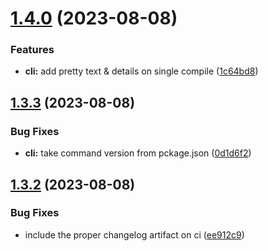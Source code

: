 # [1.4.0](https://github.com/8char/laux-compiler/compare/v1.3.3...v1.4.0) (2023-08-08)


### Features

* **cli:** add pretty text & details on single compile ([1c64bd8](https://github.com/8char/laux-compiler/commit/1c64bd8ffd41d4cf445f55d01befa8a766fb96f5))

## [1.3.3](https://github.com/8char/laux-compiler/compare/v1.3.2...v1.3.3) (2023-08-08)


### Bug Fixes

* **cli:** take command version from pckage.json ([0d1d6f2](https://github.com/8char/laux-compiler/commit/0d1d6f24038e61006f07d709426476a191b4e2fe))

## [1.3.2](https://github.com/8char/laux-compiler/compare/v1.3.1...v1.3.2) (2023-08-08)


### Bug Fixes

* include the proper changelog artifact on ci ([ee912c9](https://github.com/8char/laux-compiler/commit/ee912c97a66c51508c4fe24bb484ab708da422fd))
